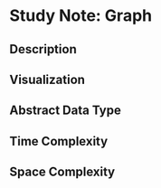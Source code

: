 # Study Note: Graph

## Description

## Visualization

## Abstract Data Type

## Time Complexity

## Space Complexity
